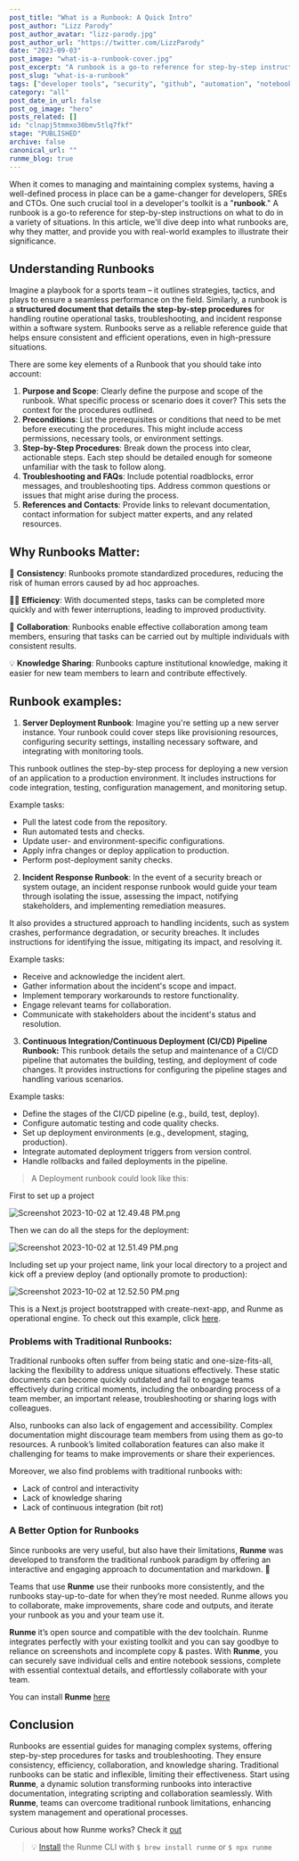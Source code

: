 ```yaml
---
post_title: "What is a Runbook: A Quick Intro"
post_author: "Lizz Parody"
post_author_avatar: "lizz-parody.jpg"
post_author_url: "https://twitter.com/LizzParody"
date: "2023-09-03"
post_image: "what-is-a-runbook-cover.jpg"
post_excerpt: "A runbook is a go-to reference for step-by-step instructions on what to do in a variety of situations. In this article, we'll dive deep into what runbooks are, why they matter, and provide you with real-world examples to illustrate their significance."
post_slug: "what-is-a-runbook"
tags: ["developer tools", "security", "github", "automation", "notebook"]
category: "all"
post_date_in_url: false
post_og_image: "hero"
posts_related: []
id: "clnapj5tmmxo30bmv5tlq7fkf"
stage: "PUBLISHED"
archive: false
canonical_url: ""
runme_blog: true
---
```


When it comes to managing and maintaining complex systems, having a well-defined process in place can be a game-changer for developers, SREs and CTOs. One such crucial tool in a developer's toolkit is a "**runbook**." A runbook is a go-to reference for step-by-step instructions on what to do in a variety of situations. In this article, we'll dive deep into what runbooks are, why they matter, and provide you with real-world examples to illustrate their significance.

## Understanding Runbooks

Imagine a playbook for a sports team – it outlines strategies, tactics, and plays to ensure a seamless performance on the field. Similarly, a runbook is a **structured document that details the step-by-step procedures** for handling routine operational tasks, troubleshooting, and incident response within a software system. Runbooks serve as a reliable reference guide that helps ensure consistent and efficient operations, even in high-pressure situations.

There are some key elements of a Runbook that you should take into account:

1. **Purpose and Scope**: Clearly define the purpose and scope of the runbook. What specific process or scenario does it cover? This sets the context for the procedures outlined.
2. **Preconditions**: List the prerequisites or conditions that need to be met before executing the procedures. This might include access permissions, necessary tools, or environment settings.
3. **Step-by-Step Procedures**: Break down the process into clear, actionable steps. Each step should be detailed enough for someone unfamiliar with the task to follow along.
4. **Troubleshooting and FAQs**: Include potential roadblocks, error messages, and troubleshooting tips. Address common questions or issues that might arise during the process.
5. **References and Contacts**: Provide links to relevant documentation, contact information for subject matter experts, and any related resources.

## Why Runbooks Matter:

🔁 **Consistency**: Runbooks promote standardized procedures, reducing the risk of human errors caused by ad hoc approaches.

🏃‍♀️ **Efficiency**: With documented steps, tasks can be completed more quickly and with fewer interruptions, leading to improved productivity.

🤝 **Collaboration**: Runbooks enable effective collaboration among team members, ensuring that tasks can be carried out by multiple individuals with consistent results.

💡 **Knowledge Sharing**: Runbooks capture institutional knowledge, making it easier for new team members to learn and contribute effectively.

## Runbook examples:

1. **Server Deployment Runbook**: Imagine you're setting up a new server instance. Your runbook could cover steps like provisioning resources, configuring security settings, installing necessary software, and integrating with monitoring tools.

This runbook outlines the step-by-step process for deploying a new version of an application to a production environment. It includes instructions for code integration, testing, configuration management, and monitoring setup.

Example tasks:

- Pull the latest code from the repository.
- Run automated tests and checks.
- Update user- and environment-specific configurations.
- Apply infra changes or deploy application to production.
- Perform post-deployment sanity checks.

2. **Incident Response Runbook**: In the event of a security breach or system outage, an incident response runbook would guide your team through isolating the issue, assessing the impact, notifying stakeholders, and implementing remediation measures.

It also provides a structured approach to handling incidents, such as system crashes, performance degradation, or security breaches. It includes instructions for identifying the issue, mitigating its impact, and resolving it.

Example tasks:

- Receive and acknowledge the incident alert.
- Gather information about the incident's scope and impact.
- Implement temporary workarounds to restore functionality.
- Engage relevant teams for collaboration.
- Communicate with stakeholders about the incident's status and resolution.

3. **Continuous Integration/Continuous Deployment (CI/CD) Pipeline Runbook:** This runbook details the setup and maintenance of a CI/CD pipeline that automates the building, testing, and deployment of code changes. It provides instructions for configuring the pipeline stages and handling various scenarios.

Example tasks:

- Define the stages of the CI/CD pipeline (e.g., build, test, deploy).
- Configure automatic testing and code quality checks.
- Set up deployment environments (e.g., development, staging, production).
- Integrate automated deployment triggers from version control.
- Handle rollbacks and failed deployments in the pipeline.

> A Deployment runbook could look like this:

First to set up a project

![Screenshot 2023-10-02 at 12.49.48 PM.png](/img/blog/what-is-a-runbook-a1.jpg)

Then we can do all the steps for the deployment:

![Screenshot 2023-10-02 at 12.51.49 PM.png](/img/blog/what-is-a-runbook-a2.jpg)

Including set up your project name, link your local directory to a project and kick off a preview deploy (and optionally promote to production):

![Screenshot 2023-10-02 at 12.52.50 PM.png](/img/blog/what-is-a-runbook-a3.jpg)

This is a Next.js project bootstrapped with create-next-app, and Runme as operational engine. To check out this example, click [here](https://github.com/stateful/vscode-runme/tree/main/examples/vercel).

### Problems with Traditional Runbooks:

Traditional runbooks often suffer from being static and one-size-fits-all, lacking the flexibility to address unique situations effectively. These static documents can become quickly outdated and fail to engage teams effectively during critical moments, including the onboarding process of a team member, an important release, troubleshooting or sharing logs with colleagues.

Also, runbooks can also lack of engagement and accessibility. Complex documentation might discourage team members from using them as go-to resources. A runbook’s limited collaboration features can also make it challenging for teams to make improvements or share their experiences.

Moreover, we also find problems with traditional runbooks with:

- Lack of control and interactivity
- Lack of knowledge sharing
- Lack of continuous integration (bit rot)

### A Better Option for Runbooks

Since runbooks are very useful, but also have their limitations, **Runme** was developed to transform the traditional runbook paradigm by offering an interactive and engaging approach to documentation and markdown. 🚀

Teams that use **Runme** use their runbooks more consistently, and the runbooks stay-up-to-date for when they’re most needed. Runme allows you to collaborate, make improvements, share code and outputs, and iterate your runbook as you and your team use it.

**Runme** it’s open source and compatible with the dev toolchain. Runme integrates perfectly with your existing toolkit and you can say goodbye to reliance on screenshots and incomplete copy & pastes. With **Runme**, you can securely save individual cells and entire notebook sessions, complete with essential contextual details, and effortlessly collaborate with your team.

You can install **Runme** [here](https://marketplace.visualstudio.com/items?itemName=stateful.runme)

## Conclusion

Runbooks are essential guides for managing complex systems, offering step-by-step procedures for tasks and troubleshooting. They ensure consistency, efficiency, collaboration, and knowledge sharing. Traditional runbooks can be static and inflexible, limiting their effectiveness. Start using **Runme**, a dynamic solution transforming runbooks into interactive documentation, integrating scripting and collaboration seamlessly. With **Runme**, teams can overcome traditional runbook limitations, enhancing system management and operational processes.

Curious about how Runme works? Check it [out](https://runme.dev/)

> 💡 [Install](https://docs.runme.dev/install) the Runme CLI with `$ brew install runme` or `$ npx runme`

